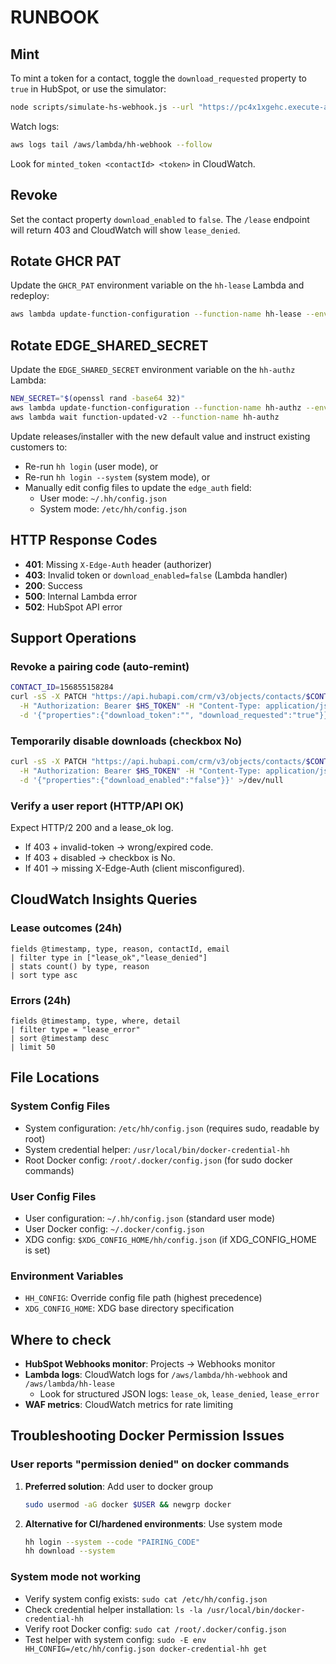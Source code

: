 # RUNBOOK

## Mint

To mint a token for a contact, toggle the `download_requested` property to `true` in HubSpot, or use the simulator:

```bash
node scripts/simulate-hs-webhook.js --url "https://pc4x1xgehc.execute-api.us-west-2.amazonaws.com/webhook" --secret "<HS_APP_SECRET>" --contact <CONTACT_ID>
```

Watch logs:
```bash
aws logs tail /aws/lambda/hh-webhook --follow
```

Look for `minted_token <contactId> <token>` in CloudWatch.

## Revoke

Set the contact property `download_enabled` to `false`. The `/lease` endpoint will return 403 and CloudWatch will show `lease_denied`.

## Rotate GHCR PAT

Update the `GHCR_PAT` environment variable on the `hh-lease` Lambda and redeploy:

```bash
aws lambda update-function-configuration --function-name hh-lease --environment Variables={GHCR_PAT=<NEW_PAT>}
```

## Rotate EDGE_SHARED_SECRET

Update the `EDGE_SHARED_SECRET` environment variable on the `hh-authz` Lambda:

```bash
NEW_SECRET="$(openssl rand -base64 32)"
aws lambda update-function-configuration --function-name hh-authz --environment Variables={EDGE_SHARED_SECRET=$NEW_SECRET}
aws lambda wait function-updated-v2 --function-name hh-authz
```

Update releases/installer with the new default value and instruct existing customers to:
- Re-run `hh login` (user mode), or
- Re-run `hh login --system` (system mode), or
- Manually edit config files to update the `edge_auth` field:
  - User mode: `~/.hh/config.json`
  - System mode: `/etc/hh/config.json`

## HTTP Response Codes

- **401**: Missing `X-Edge-Auth` header (authorizer)
- **403**: Invalid token or `download_enabled=false` (Lambda handler)
- **200**: Success
- **500**: Internal Lambda error
- **502**: HubSpot API error

## Support Operations

### Revoke a pairing code (auto-remint)

```bash
CONTACT_ID=156855158284
curl -sS -X PATCH "https://api.hubapi.com/crm/v3/objects/contacts/$CONTACT_ID" \
  -H "Authorization: Bearer $HS_TOKEN" -H "Content-Type: application/json" \
  -d '{"properties":{"download_token":"", "download_requested":"true"}}' >/dev/null
```

### Temporarily disable downloads (checkbox No)

```bash
curl -sS -X PATCH "https://api.hubapi.com/crm/v3/objects/contacts/$CONTACT_ID" \
  -H "Authorization: Bearer $HS_TOKEN" -H "Content-Type: application/json" \
  -d '{"properties":{"download_enabled":"false"}}' >/dev/null
```

### Verify a user report (HTTP/API OK)

Expect HTTP/2 200 and a lease_ok log.

- If 403 + invalid-token → wrong/expired code.
- If 403 + disabled → checkbox is No.
- If 401 → missing X-Edge-Auth (client misconfigured).

## CloudWatch Insights Queries

### Lease outcomes (24h)

```
fields @timestamp, type, reason, contactId, email
| filter type in ["lease_ok","lease_denied"]
| stats count() by type, reason
| sort type asc
```

### Errors (24h)

```
fields @timestamp, type, where, detail
| filter type = "lease_error"
| sort @timestamp desc
| limit 50
```

## File Locations

### System Config Files
- System configuration: `/etc/hh/config.json` (requires sudo, readable by root)
- System credential helper: `/usr/local/bin/docker-credential-hh`
- Root Docker config: `/root/.docker/config.json` (for sudo docker commands)

### User Config Files
- User configuration: `~/.hh/config.json` (standard user mode)
- User Docker config: `~/.docker/config.json`
- XDG config: `$XDG_CONFIG_HOME/hh/config.json` (if XDG_CONFIG_HOME is set)

### Environment Variables
- `HH_CONFIG`: Override config file path (highest precedence)
- `XDG_CONFIG_HOME`: XDG base directory specification

## Where to check

- **HubSpot Webhooks monitor**: Projects → Webhooks monitor
- **Lambda logs**: CloudWatch logs for `/aws/lambda/hh-webhook` and `/aws/lambda/hh-lease`
  - Look for structured JSON logs: `lease_ok`, `lease_denied`, `lease_error`
- **WAF metrics**: CloudWatch metrics for rate limiting

## Troubleshooting Docker Permission Issues

### User reports "permission denied" on docker commands

1. **Preferred solution**: Add user to docker group
   ```bash
   sudo usermod -aG docker $USER && newgrp docker
   ```

2. **Alternative for CI/hardened environments**: Use system mode
   ```bash
   hh login --system --code "PAIRING_CODE"
   hh download --system
   ```

### System mode not working

- Verify system config exists: `sudo cat /etc/hh/config.json`
- Check credential helper installation: `ls -la /usr/local/bin/docker-credential-hh`
- Verify root Docker config: `sudo cat /root/.docker/config.json`
- Test helper with system config: `sudo -E env HH_CONFIG=/etc/hh/config.json docker-credential-hh get`